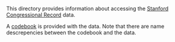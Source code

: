 This directory provides information about accessing the [Stanford Congressional Record](https://data.stanford.edu/congress_text) data.

A [codebook](https://stacks.stanford.edu/file/druid:md374tz9962/codebook_v4.pdf) is provided with the data. Note that there are name descrepencies between the codebook and the data. 
